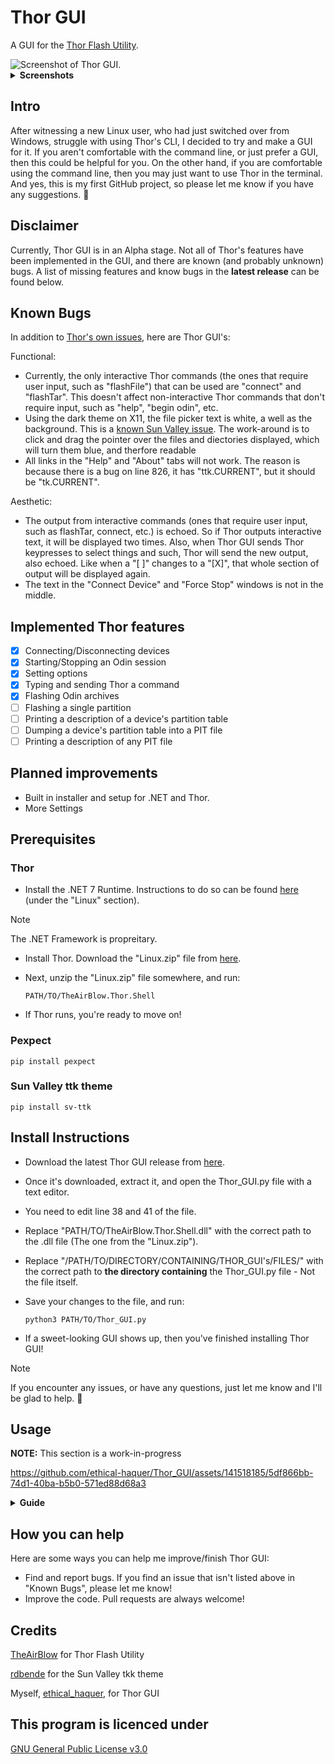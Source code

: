 
# Thor GUI

A GUI for the [Thor Flash Utility](https://github.com/Samsung-Loki/Thor).

<picture>
  <source media="(prefers-color-scheme: dark)" srcset="https://github.com/ethical-haquer/Thor_GUI/assets/141518185/0592c939-58eb-42b6-a7ff-f7274f7820cb">
  <source media="(prefers-color-scheme: light)" srcset="https://github.com/ethical-haquer/Thor_GUI/assets/141518185/b97628ef-a932-4ef3-8bdf-cc3005895a83">
  <img alt="Screenshot of Thor GUI.">
</picture>
<details>
  <summary><b>Screenshots</b></summary>
  <br>
  <b>NOTE:</b> This section is a work-in-progress
  <br>
  <br>
  "Options" Tab:
  <br>
  <picture>
    <source media="(prefers-color-scheme: dark)" srcset="https://github.com/ethical-haquer/Thor_GUI/assets/141518185/03246c37-4d9a-462b-9968-23b6e01ad036">
    <source media="(prefers-color-scheme: light)" srcset="https://github.com/ethical-haquer/Thor_GUI/assets/141518185/e2f51f25-e682-48f9-97ad-0f8d189ca460">
    <img alt="Options Tab">
  </picture>
  <br>
  Command Entry:
  <br>
  <picture>
    <source media="(prefers-color-scheme: dark)" srcset="https://github.com/ethical-haquer/Thor_GUI/assets/141518185/7d875fc7-bead-47bd-943c-d3622b320546">
    <source media="(prefers-color-scheme: light)" srcset="https://github.com/ethical-haquer/Thor_GUI/assets/141518185/136b84a6-81f8-4ed9-b7e2-1e2ebfc973ff">
    <img alt="Command Entry">
  </picture>
  <br>
  "Select Partitions" Window:
  <br>
  <picture>
    <source media="(prefers-color-scheme: dark)" srcset="https://github.com/ethical-haquer/Thor_GUI/assets/141518185/fd1419dc-0d3c-47e4-a37e-c188e0c702d5">
    <source media="(prefers-color-scheme: light)" srcset="https://github.com/ethical-haquer/Thor_GUI/assets/141518185/83a61e3c-09d7-41a5-8178-124abc6fc623">
    <img alt="Select Partitions Window">
  </picture>
  <br>
  "Verify Flash" Window:
  <br>
  <picture>
    <source media="(prefers-color-scheme: dark)" srcset="https://github.com/ethical-haquer/Thor_GUI/assets/141518185/db33a809-6a95-4585-bcec-26a95c0c5127">
    <source media="(prefers-color-scheme: light)" srcset="https://github.com/ethical-haquer/Thor_GUI/assets/141518185/48a7da84-1474-4d09-9b9d-ae2a74d02100">
    <img alt="Verify Flash Window">
  </picture>
</details>

## Intro

After witnessing a new Linux user, who had just switched over from Windows, struggle with using Thor's CLI, I decided to try and make a GUI for it. If you aren't comfortable with the command line, or just prefer a GUI, then this could be helpful for you. On the other hand, if you are comfortable using the command line, then you may just want to use Thor in the terminal. And yes, this is my first GitHub project, so please let me know if you have any suggestions. :slightly_smiling_face:

## Disclaimer

Currently, Thor GUI is in an Alpha stage. Not all of Thor's features have been implemented in the GUI, and there are known (and probably unknown) bugs. A list of missing features and know bugs in the **latest release** can be found below.

## Known Bugs

In addition to [Thor's own issues](https://github.com/Samsung-Loki/Thor/issues), here are Thor GUI's:

Functional:
+ Currently, the only interactive Thor commands (the ones that require user input, such as "flashFile") that can be used are "connect" and "flashTar". This doesn't affect non-interactive Thor commands that don't require input, such as "help", "begin odin", etc.
+ Using the dark theme on X11, the file picker text is white, a well as the background. This is a [known Sun Valley issue](https://github.com/rdbende/Sun-Valley-ttk-theme/issues/104). The work-around is to click and drag the pointer over the files and diectories displayed, which will turn them blue, and therfore readable
+ All links in the "Help" and "About" tabs will not work. The reason is because there is a bug on line 826, it has "ttk.CURRENT", but it should be "tk.CURRENT".

Aesthetic:
+ The output from interactive commands (ones that require user input, such as flashTar, connect, etc.) is echoed. So if Thor outputs interactive text, it will be displayed two times. Also, when Thor GUI sends Thor keypresses to select things and such, Thor will send the new output, also echoed. Like when a "[ ]" changes to a "[X]", that whole section of output will be displayed again.
+ The text in the "Connect Device" and "Force Stop" windows is not in the middle.

## Implemented Thor features

- [x] Connecting/Disconnecting devices
- [x] Starting/Stopping an Odin session
- [x] Setting options
- [x] Typing and sending Thor a command
- [x] Flashing Odin archives
- [ ] Flashing a single partition
- [ ] Printing a description of a device's partition table
- [ ] Dumping a device's partition table into a PIT file
- [ ] Printing a description of any PIT file

## Planned improvements

+ Built in installer and setup for .NET and Thor.
+ More Settings

## Prerequisites

### Thor

+ Install the .NET 7 Runtime. Instructions to do so can be found [here](https://learn.microsoft.com/en-us/dotnet/core/install/) (under the "Linux" section).
> [!NOTE]
> The .NET Framework is propreitary.
+ Install Thor. Download the "Linux.zip" file from [here](https://github.com/Samsung-Loki/Thor/releases/tag/1.0.4).
+ Next, unzip the "Linux.zip" file somewhere, and run:

  ```
  PATH/TO/TheAirBlow.Thor.Shell
  ```
+ If Thor runs, you're ready to move on!

### Pexpect

```
pip install pexpect
```

### Sun Valley ttk theme

```
pip install sv-ttk
```

## Install Instructions

+ Download the latest Thor GUI release from [here](https://github.com/ethical-haquer/Thor_GUI/releases).
+ Once it's downloaded, extract it, and open the Thor_GUI.py file with a text editor.
+ You need to edit line 38 and 41 of the file.
+ Replace "PATH/TO/TheAirBlow.Thor.Shell.dll" with the correct path to the .dll file (The one from the "Linux.zip").
+ Replace "/PATH/TO/DIRECTORY/CONTAINING/THOR_GUI's/FILES/" with the correct path to **the directory containing** the Thor_GUI.py file - Not the file itself.
+ Save your changes to the file, and run:

  ```
  python3 PATH/TO/Thor_GUI.py
  ```
+ If a sweet-looking GUI shows up, then you've finished installing Thor GUI!

> [!NOTE]
> If you encounter any issues, or have any questions, just let me know and I'll be glad to help. 🙂

## Usage
**NOTE:** This section is a work-in-progress

https://github.com/ethical-haquer/Thor_GUI/assets/141518185/5df866bb-74d1-40ba-b5b0-571ed88d68a3

<details>
  <summary><b>Guide</b></summary>
  <br>
  <b>Starting Thor (0:00):</b>
  <br>
  To start Thor, click the "Start Thor" button. This is usually the first thing you'd do after running Thor GUI.
  <br>
  <br>
  <b>Connecting to a device (0:09):</b> 
  <br>
  To connect to a device, click the "Connect" button. A pop-up window will appear, asking you what device you'd like to connect to. Choose a device, and then click "Select".
  <br>
  <br>
  <b>Starting an Odin protocol (0:17):</b>
  <br>
  To start an Odin protocol, which is needed to flash a device, click the "Start Odin protocol" button. 
  <br>
  <b>Fun fact:</b> The top three buttons in Thor GUI are placed in the order they should be used, from left to right.
  <br>
  <br>
  <b>Running a <a href="https://github.com/Samsung-Loki/Thor#current-list-of-commands">Thor command</a> (1:12):</b> 
  <br>
  To send Thor a command, enter it into the Command Entry (upper-right corner of Thor GUI, under the "Start Thor" button) and hit Enter.
  <br>
  <br>
  <b>Flashing Odin archives (0:19)</b> 
  <br>
  To flash Odin archives, first select what files to flash. You may either select the files with a file picker, by clicking one of the file buttons (For example, to select a BL file, click the "BL" button), or type the file path into the corresponding entry. Only files which are selected with the check-boxes will be flashed. 
  <br>
  <br>
  To flash the selected files, hit the "Start" button. There are a few requirements that must be met for it to start the flash: 
  <br>
  At least one file must be selected (with the check-boxes), 
  <br>
  All selected files must exist, 
  <br>
  All selected files must be a .tar, .md5, or .zip, 
  <br>
  All selected files must be in the same directory. 
  <br>
  <br>
  If any of these above conditions is not met, Thor GUI will simply let you know, so don't worry.
  <br>
  <br>
  After a flash has been started, you will be presented with a "Select Partitions" Window. You may click "Select All" to select all of the listed partitions, or choose certain partitions to flash. Once you have finished selecting the partitions you want to flash, hit the "Select" button. There will be a "Select Partitions" Window for <b>every file</b> you selected with the check-boxes.
  <br>
  <br>
  After you have finished selecting partitions to flash you will see a "Verify Flash" window. This is your chance to cancel the flash if needed, by clicking the "No" button. Otherwise, click the "Yes" button and the flash will start.
</details>

## How you can help

Here are some ways you can help me improve/finish Thor GUI:
+ Find and report bugs. If you find an issue that isn't listed above in "Known Bugs", please let me know!
+ Improve the code. Pull requests are always welcome!

## Credits

[TheAirBlow](https://github.com/theairblow) for Thor Flash Utility

[rdbende](https://github.com/rdbende) for the Sun Valley tkk theme

Myself, [ethical_haquer](https://github.com/ethical-haquer), for Thor GUI

## This program is licenced under

[GNU General Public License v3.0](https://github.com/ethical-haquer/Thor_GUI/blob/main/LICENSE)

